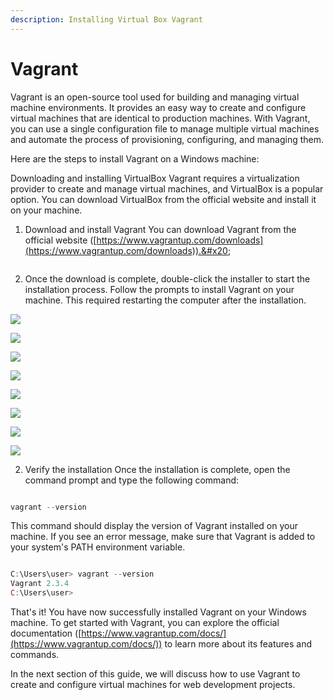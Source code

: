 ```yaml
---
description: Installing Virtual Box Vagrant
---
```


# Vagrant

Vagrant is an open-source tool used for building and managing virtual machine environments. It provides an easy way to create and configure virtual machines that are identical to production machines. With Vagrant, you can use a single configuration file to manage multiple virtual machines and automate the process of provisioning, configuring, and managing them.

Here are the steps to install Vagrant on a Windows machine:

Downloading and installing VirtualBox Vagrant requires a virtualization provider to create and manage virtual machines, and VirtualBox is a popular option. You can download VirtualBox from the official website and install it on your machine.

1. Download and install Vagrant You can download Vagrant from the official website ([https://www.vagrantup.com/downloads](https://www.vagrantup.com/downloads)).&#x20;

<figure><img src=".gitbook/assets/image (1) (1).png" alt=""><figcaption></figcaption></figure>

2. Once the download is complete, double-click the installer to start the installation process. Follow the prompts to install Vagrant on your machine. This required restarting the computer after the installation.

![](<.gitbook/assets/image (30).png>)

![](<.gitbook/assets/image (31).png>)

![](<.gitbook/assets/image (29).png>)

![](<.gitbook/assets/image (6).png>)

![](<.gitbook/assets/image (23) (1).png>)

![](<.gitbook/assets/image (25).png>)

![](<.gitbook/assets/image (11) (2).png>)

![](<.gitbook/assets/image (17).png>)

2. &#x20;Verify the installation Once the installation is complete, open the command prompt and type the following command:

```powershell

vagrant --version

```

This command should display the version of Vagrant installed on your machine. If you see an error message, make sure that Vagrant is added to your system's PATH environment variable.

```powershell

C:\Users\user> vagrant --version
Vagrant 2.3.4
C:\Users\user>

```



That's it! You have now successfully installed Vagrant on your Windows machine. To get started with Vagrant, you can explore the official documentation ([https://www.vagrantup.com/docs/](https://www.vagrantup.com/docs/)) to learn more about its features and commands.

In the next section of this guide, we will discuss how to use Vagrant to create and configure virtual machines for web development projects.

